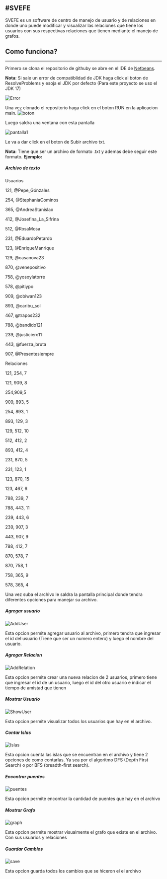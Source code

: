 ## #SVEFE

SVEFE es un software de centro de manejo de usuario y de relaciones en donde uno puede modificar y visualizar las relaciones que tiene los usuarios con sus respectivas relaciones que tienen mediante el manejo de grafos.

## Como funciona?

---

Primero se clona el repositorio de githuby se abre en el IDE de [Netbeans](https://netbeans.apache.org/ "Netbeans").

**Nota**: Si sale un error de compatiblidad de JDK haga click al boton de ResolveProblems y esoja el JDK por defecto (Para este proyecto se uso el JDK 17)

![Error](./images/error.png)

Una vez clonado el repositorio haga click en el boton RUN en la aplicacion main.
![boton](./images/boton.png)

Luego saldra una ventana con esta pantalla

![pantalla1](./images/Untitled.png)

Le va a dar click en el boton de Subir archivo txt.

**Nota**: Tiene que ser un archivo de formato .txt y ademas debe seguir este formato.
**Ejemplo:**

##### Archivo de texto

Usuarios

121, @Pepe_Gónzales

254, @StephaniaCominos

365, @AndreaStanislao

412, @Josefina_La_Sifrina

512, @RosaMosa

231, @EduardoPetardo

123, @EnriqueManrique

129, @casanova23

870, @venepositivo

758, @yosoylatorre

578, @pitiypo

909, @obiwan123

893, @caribu_sol

467, @trapos232

788, @bandido121

239, @justiciero11

443, @fuerza_bruta

907, @Presentesiempre

Relaciones

121, 254, 7

121, 909, 8

254,909,5

909, 893, 5

254, 893, 1

893, 129, 3

129, 512, 10

512, 412, 2

893, 412, 4

231, 870, 5

231, 123, 1

123, 870, 15

123, 467, 6

788, 239, 7

788, 443, 11

239, 443, 6

239, 907, 3

443, 907, 9

788, 412, 7

870, 578, 7

870, 758, 1

758, 365, 9

578, 365, 4

Una vez suba el archivo le saldra la pantalla principal donde tendra diferentes opciones para manejar su archivo.

##### Agregar usuario

![AddUser](./images/AgregarUsuario.png)

Esta opcion permite agregar usuario al archivo, primero tendra que ingresar el id del usuario (Tiene que ser un numero entero) y luego el nombre del usuario.

##### Agregar Relacion

![AddRelation](./images/Relacion.png)

Esta opcion permite crear una nueva relacion de 2 usuarios, primero tiene que ingresar el id de un usuario, luego el id del otro usuario e indicar el tiempo de amistad que tienen

##### Mostrar Usuario

![ShowUser](./images/Mostar.png)

Esta opcion permite visualizar todos los usuarios que hay en el archivo.

##### Contar Islas

![Islas](./images/islas.png)

Esta opcion cuenta las islas que se encuentran en el archivo y tiene 2 opciones de como contarlas. Ya sea por el algoritmo DFS (Depth First Search) o por BFS (breadth-first search).

##### Encontrar puentes

![puentes](./images/puentes.png)

Esta opcion permite encontrar la cantidad de puentes que hay en el archivo

##### Mostrar Grafo

![graph](./images/grafico.png)

Esta opcion permite mostrar visualmente el grafo que existe en el archivo. Con sus usuarios y relaciones

##### Guardar Cambios

![save](./images/save.png)

Esta opcion guarda todos los cambios que se hiceron el el archivo
